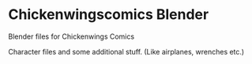 # Chickenwingscomics Blender
Blender files for Chickenwings Comics

Character files and some additional stuff. (Like airplanes, wrenches etc.)
